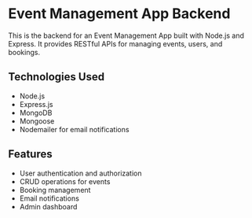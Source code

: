 # Event Management App Backend

This is the backend for an Event Management App built with Node.js and Express.
It provides RESTful APIs for managing events, users, and bookings.


## Technologies Used

- Node.js
- Express.js
- MongoDB
- Mongoose
- Nodemailer for email notifications

## Features

- User authentication and authorization
- CRUD operations for events
- Booking management
- Email notifications
- Admin dashboard
